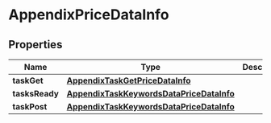 

# AppendixPriceDataInfo


## Properties

| Name | Type | Description | Notes |
|------------ | ------------- | ------------- | -------------|
|**taskGet** | [**AppendixTaskGetPriceDataInfo**](AppendixTaskGetPriceDataInfo.md) |  |  [optional] |
|**tasksReady** | [**AppendixTaskKeywordsDataPriceDataInfo**](AppendixTaskKeywordsDataPriceDataInfo.md) |  |  [optional] |
|**taskPost** | [**AppendixTaskKeywordsDataPriceDataInfo**](AppendixTaskKeywordsDataPriceDataInfo.md) |  |  [optional] |



